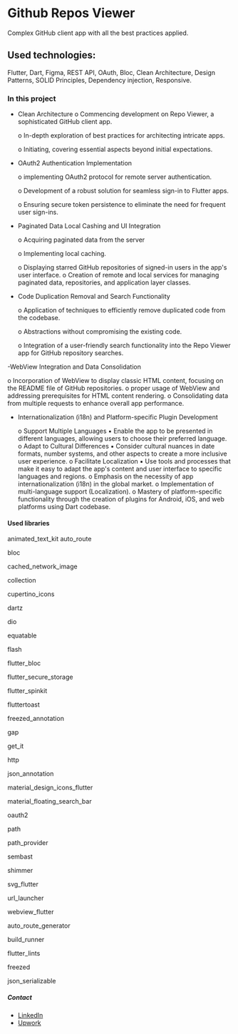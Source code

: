 # Github Repos Viewer

Complex GitHub client app with all the best practices applied.

## Used technologies:

Flutter, Dart, Figma, REST API, OAuth, Bloc, Clean Architecture,
Design Patterns, SOLID Principles, Dependency injection, Responsive.

### In this project

- Clean Architecture
    o Commencing development on Repo Viewer, a sophisticated GitHub client
      app.
  
    o In-depth exploration of best practices for architecting intricate apps.
  
    o Initiating, covering essential aspects beyond initial expectations.
  
- OAuth2 Authentication Implementation
  
    o implementing OAuth2 protocol for remote server authentication.
  
    o Development of a robust solution for seamless sign-in to Flutter apps.
  
    o Ensuring secure token persistence to eliminate the need for frequent user
      sign-ins.
  
- Paginated Data Local Cashing and UI Integration
  
    o Acquiring paginated data from the server
  
    o Implementing local caching.
  
    o Displaying starred GitHub repositories of signed-in users in the app's user
      interface.
    o Creation of remote and local services for managing paginated data,
      repositories, and application layer classes.
  
- Code Duplication Removal and Search Functionality
  
    o Application of techniques to efficiently remove duplicated code from the
      codebase.
  
    o Abstractions without compromising the existing code.
  
    o Integration of a user-friendly search functionality into the Repo Viewer app
      for GitHub repository searches.
  
-WebView Integration and Data Consolidation

 o Incorporation of WebView to display classic HTML content, focusing on the
      README file of GitHub repositories.
 o proper usage of WebView and addressing prerequisites for HTML content
      rendering.
 o Consolidating data from multiple requests to enhance overall app
      performance.
      
- Internationalization (i18n) and Platform-specific Plugin Development
  
   o Support Multiple Languages
        ▪ Enable the app to be presented in different languages, allowing users
          to choose their preferred language.
   o Adapt to Cultural Differences
        ▪ Consider cultural nuances in date formats, number systems, and
          other aspects to create a more inclusive user experience.
  o Facilitate Localization
        ▪ Use tools and processes that make it easy to adapt the app's content
          and user interface to specific languages and regions.
  o Emphasis on the necessity of app internationalization (i18n) in the global
    market.
  o Implementation of multi-language support (Localization).
  o Mastery of platform-specific functionality through the creation of plugins for
    Android, iOS, and web platforms using Dart codebase.

#### Used libraries

  animated_text_kit
  auto_route
  
  bloc
  
  cached_network_image
  
  collection
  
  cupertino_icons
  
  dartz
  
  dio
  
  equatable
  
  flash
  
  flutter_bloc
  
  flutter_secure_storage
  
  flutter_spinkit
  
  fluttertoast
  
  freezed_annotation
  
  gap
  
  get_it
  
  http
  
  json_annotation
  
  material_design_icons_flutter
  
  material_floating_search_bar
  
  oauth2
  
  path
  
  path_provider
  
  sembast
  
  shimmer
  
  svg_flutter
  
  url_launcher
  
  webview_flutter
  
  auto_route_generator
  
  build_runner
  
  flutter_lints
  
  freezed
  
  json_serializable

##### Contact
- [LinkedIn](https://www.linkedin.com/in/bilalelsayed97/)
- [Upwork](https://www.upwork.com/freelancers/~01029ea233c076dce6)
